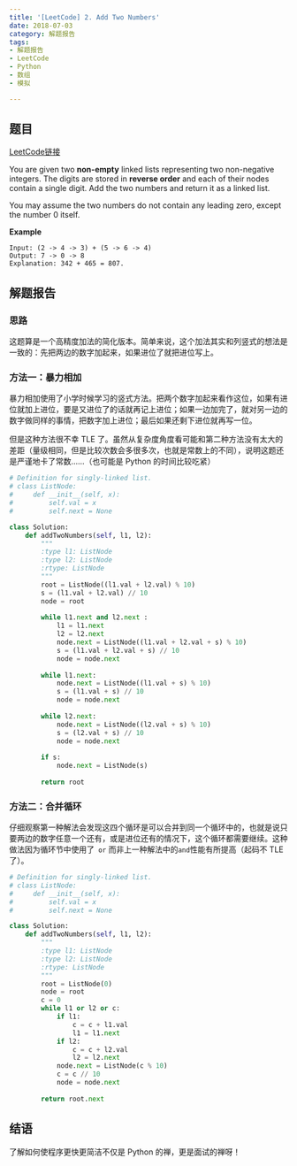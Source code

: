 ```yaml
---
title: '[LeetCode] 2. Add Two Numbers'
date: 2018-07-03
category: 解题报告
tags: 
- 解题报告
- LeetCode
- Python
- 数组
- 模拟

---
```


## 题目

[LeetCode链接](https://leetcode.com/problems/add-two-numbers/description/)

You are given two **non-empty** linked lists representing two non-negative integers. The digits are stored in **reverse order** and each of their nodes contain a single digit. Add the two numbers and return it as a linked list.

You may assume the two numbers do not contain any leading zero, except the number 0 itself.

**Example**

```
Input: (2 -> 4 -> 3) + (5 -> 6 -> 4)
Output: 7 -> 0 -> 8
Explanation: 342 + 465 = 807.
```

<!--more-->



## 解题报告

### 思路

这题算是一个高精度加法的简化版本。简单来说，这个加法其实和列竖式的想法是一致的：先把两边的数字加起来，如果进位了就把进位写上。



### 方法一：暴力相加

暴力相加使用了小学时候学习的竖式方法。把两个数字加起来看作这位，如果有进位就加上进位，要是又进位了的话就再记上进位；如果一边加完了，就对另一边的数字做同样的事情，把数字加上进位；最后如果还剩下进位就再写一位。

但是这种方法很不幸 TLE 了。虽然从复杂度角度看可能和第二种方法没有太大的差距（量级相同，但是比较次数会多很多次，也就是常数上的不同），说明这题还是严谨地卡了常数……（也可能是 Python 的时间比较吃紧）

```python
# Definition for singly-linked list.
# class ListNode:
#     def __init__(self, x):
#         self.val = x
#         self.next = None

class Solution:
    def addTwoNumbers(self, l1, l2):
        """
        :type l1: ListNode
        :type l2: ListNode
        :rtype: ListNode
        """
        root = ListNode((l1.val + l2.val) % 10) 
        s = (l1.val + l2.val) // 10
        node = root
        
        while l1.next and l2.next :
            l1 = l1.next
            l2 = l2.next
            node.next = ListNode((l1.val + l2.val + s) % 10) 
            s = (l1.val + l2.val + s) // 10
            node = node.next
            
        while l1.next:
            node.next = ListNode((l1.val + s) % 10) 
            s = (l1.val + s) // 10
            node = node.next
            
        while l2.next:
            node.next = ListNode((l2.val + s) % 10) 
            s = (l2.val + s) // 10
            node = node.next
        
        if s:
            node.next = ListNode(s)
            
        return root
```



### 方法二：合并循环

仔细观察第一种解法会发现这四个循环是可以合并到同一个循环中的，也就是说只要两边的数字任意一个还有，或是进位还有的情况下，这个循环都需要继续。这种做法因为循环节中使用了` or` 而非上一种解法中的`and`性能有所提高（起码不 TLE 了）。

```python
# Definition for singly-linked list.
# class ListNode:
#     def __init__(self, x):
#         self.val = x
#         self.next = None

class Solution:
    def addTwoNumbers(self, l1, l2):
        """
        :type l1: ListNode
        :type l2: ListNode
        :rtype: ListNode
        """
        root = ListNode(0) 
        node = root
        c = 0
        while l1 or l2 or c:
            if l1:
                c = c + l1.val
                l1 = l1.next
            if l2:
                c = c + l2.val
                l2 = l2.next
            node.next = ListNode(c % 10)
            c = c // 10
            node = node.next
                
        return root.next
```



## 结语

了解如何使程序更快更简洁不仅是 Python 的禅，更是面试的禅呀！